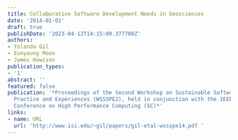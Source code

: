 ```yaml
---
title: Collaborative Software Development Needs in Geosciences
date: '2014-01-01'
draft: true
publishDate: '2023-04-12T14:15:09.377700Z'
authors:
- Yolanda Gil
- Eunyoung Moon
- James Howison
publication_types:
- '1'
abstract: ''
featured: false
publication: '*Proceedings of the Second Workshop on Sustainable Software for Science:
  Practice and Experiences (WSSSPE2), held in conjunction with the IEEE ACM International
  Conference on High Performance Computing (SC)*'
links:
- name: URL
  url: 'http://www.isi.edu/~gil/papers/gil-etal-wssspe14.pdf '
---
```


